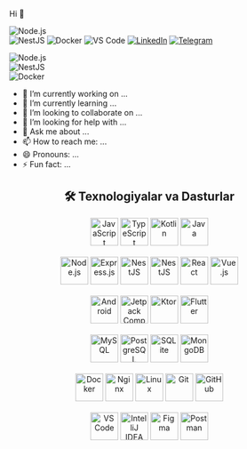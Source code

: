  Hi 👋


![Node.js](https://img.shields.io/badge/Node.js-339933?style=for-the-badge&logo=node.js&logoColor=white)  
![NestJS](https://img.shields.io/badge/NestJS-E0234E?style=for-the-badge&logo=nestjs&logoColor=white) 
![Docker](https://img.shields.io/badge/Docker-2496ED?style=for-the-badge&logo=docker&logoColor=white) 
![VS Code](https://img.shields.io/badge/VS%20Code-007ACC?style=for-the-badge&logo=visualstudiocode&logoColor=white)
[![LinkedIn](https://img.shields.io/badge/LinkedIn-blue?style=flat&logo=linkedin)](https://linkedin.com/in/muxlisa)
[![Telegram](https://img.shields.io/badge/Telegram-2CA5E0?style=flat&logo=telegram&logoColor=white)](https://t.me/username)

![Node.js](https://img.shields.io/badge/Node.js-339933?style=for-the-badge&logo=node.js&logoColor=white)  
![NestJS](https://img.shields.io/badge/NestJS-E0234E?style=for-the-badge&logo=nestjs&logoColor=white)  
![Docker](https://img.shields.io/badge/Docker-2496ED?style=for-the-badge&logo=docker&logoColor=white)








- 🔭 I’m currently working on ...
- 🌱 I’m currently learning ...
- 👯 I’m looking to collaborate on ...
- 🤔 I’m looking for help with ...
- 💬 Ask me about ...
- 📫 How to reach me: ...
- 😄 Pronouns: ...
- ⚡ Fun fact: ...


<!-- ========== TEXNOLOGIYALAR BO'LIMI ========== -->
<h2 align="center">🛠 Texnologiyalar va Dasturlar</h2>

<div align="center">

  <!-- DASTURLASH TILLARI -->
  <img src="https://cdn.jsdelivr.net/gh/devicons/devicon/icons/javascript/javascript-original.svg" width="50" height="50" alt="JavaScript"/>
  <img src="https://cdn.jsdelivr.net/gh/devicons/devicon/icons/typescript/typescript-original.svg" width="50" height="50" alt="TypeScript"/>
  <img src="https://cdn.jsdelivr.net/gh/devicons/devicon/icons/kotlin/kotlin-original.svg" width="50" height="50" alt="Kotlin"/>
  <img src="https://cdn.jsdelivr.net/gh/devicons/devicon/icons/java/java-original.svg" width="50" height="50" alt="Java"/>
  <br><br>

  <!-- FRAMEWORK VA KUTUBXONALAR -->
  <img src="https://cdn.jsdelivr.net/gh/devicons/devicon/icons/nodejs/nodejs-original.svg" width="50" height="50" alt="Node.js"/>
  <img src="https://cdn.jsdelivr.net/gh/devicons/devicon/icons/express/express-original.svg" width="50" height="50" alt="Express.js"/>
  <img src="https://cdn.jsdelivr.net/gh/devicons/devicon/icons/nestjs/nestjs-plain.svg" width="50" height="50" alt="NestJS"/>
  <img src="https://cdn.jsdelivr.net/gh/devicons/devicon/icons/nestjs/nestjs-original.svg" width="50" height="50" alt="NestJS"/>

  <img src="https://cdn.jsdelivr.net/gh/devicons/devicon/icons/react/react-original.svg" width="50" height="50" alt="React"/>
  <img src="https://cdn.jsdelivr.net/gh/devicons/devicon/icons/vuejs/vuejs-original.svg" width="50" height="50" alt="Vue.js"/>
  <br><br>

  <!-- ANDROID VA UI -->
  <img src="https://cdn.jsdelivr.net/gh/devicons/devicon/icons/android/android-original.svg" width="50" height="50" alt="Android"/>
  <img src="https://cdn.jsdelivr.net/gh/devicons/devicon/icons/jetpackcompose/jetpackcompose-original.svg" width="50" height="50" alt="Jetpack Compose"/>
  <img src="https://cdn.jsdelivr.net/gh/devicons/devicon/icons/ktor/ktor-original.svg" width="50" height="50" alt="Ktor"/>
  <img src="https://cdn.jsdelivr.net/gh/devicons/devicon/icons/flutter/flutter-original.svg" width="50" height="50" alt="Flutter"/>
  <br><br>

  <!-- MA’LUMOTLAR BAZASI -->
  <img src="https://cdn.jsdelivr.net/gh/devicons/devicon/icons/mysql/mysql-original.svg" width="50" height="50" alt="MySQL"/>
  <img src="https://cdn.jsdelivr.net/gh/devicons/devicon/icons/postgresql/postgresql-original.svg" width="50" height="50" alt="PostgreSQL"/>
  <img src="https://cdn.jsdelivr.net/gh/devicons/devicon/icons/sqlite/sqlite-original.svg" width="50" height="50" alt="SQLite"/>
  <img src="https://cdn.jsdelivr.net/gh/devicons/devicon/icons/mongodb/mongodb-original.svg" width="50" height="50" alt="MongoDB"/>
  <br><br>

  <!-- SERVER / DEVOPS -->
  <img src="https://cdn.jsdelivr.net/gh/devicons/devicon/icons/docker/docker-original.svg" width="50" height="50" alt="Docker"/>
  <img src="https://cdn.jsdelivr.net/gh/devicons/devicon/icons/nginx/nginx-original.svg" width="50" height="50" alt="Nginx"/>
  <img src="https://cdn.jsdelivr.net/gh/devicons/devicon/icons/linux/linux-original.svg" width="50" height="50" alt="Linux"/>
  <img src="https://cdn.jsdelivr.net/gh/devicons/devicon/icons/git/git-original.svg" width="50" height="50" alt="Git"/>
  <img src="https://cdn.jsdelivr.net/gh/devicons/devicon/icons/github/github-original.svg" width="50" height="50" alt="GitHub"/>
  <br><br>

  <!-- DASTURLAR -->
  <img src="https://cdn.jsdelivr.net/gh/devicons/devicon/icons/vscode/vscode-original.svg" width="50" height="50" alt="VS Code"/>
  <img src="https://cdn.jsdelivr.net/gh/devicons/devicon/icons/intellij/intellij-original.svg" width="50" height="50" alt="IntelliJ IDEA"/>
  <img src="https://cdn.jsdelivr.net/gh/devicons/devicon/icons/figma/figma-original.svg" width="50" height="50" alt="Figma"/>
  <img src="https://cdn.jsdelivr.net/gh/devicons/devicon/icons/postman/postman-original.svg" width="50" height="50" alt="Postman"/>

</div>


